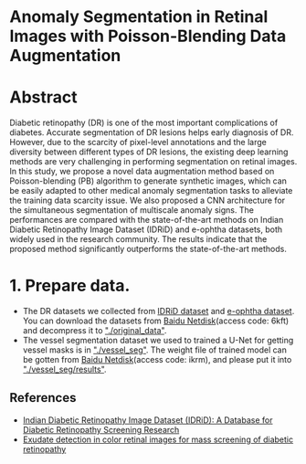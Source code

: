 # Anomaly Segmentation in Retinal Images with Poisson-Blending Data Augmentation
# Abstract
Diabetic retinopathy (DR) is one of the most important complications of diabetes. Accurate segmentation of DR lesions helps early diagnosis of DR. However, due to the scarcity of pixel-level annotations and the large diversity between different types of DR lesions, the existing deep learning methods are very challenging in performing segmentation on retinal images. In this study, we propose a novel data augmentation method based on Poisson-blending (PB) algorithm to generate synthetic images, which can be easily adapted to other medical anomaly segmentation tasks to alleviate the training data scarcity issue. We also proposed a CNN architecture for the simultaneous segmentation of multiscale anomaly signs. The performances are compared with the state-of-the-art methods on Indian Diabetic Retinopathy Image Dataset (IDRiD) and e-ophtha datasets, both widely used in the research community. The results indicate that the proposed method significantly outperforms the state-of-the-art methods.
# 1. Prepare data. 
- The DR datasets we collected from [IDRiD dataset](https://doi.org/10.3390/data3030025) and [e-ophtha dataset](https://doi.org/10.1016/j.media.2014.05.004). You can download the datasets from [Baidu Netdisk](https://pan.baidu.com/s/1GTxq9EgBrAV-tUyOnLG8kA?pwd=6kft)(access code: 6kft) and decompress it to ["./original_data"](original_data). 
- The vessel segmentation dataset we used to trained a U-Net for getting vessel masks is in ["./vessel_seg"](vessel_seg). The weight file of trained model can be gotten from [Baidu Netdisk](https://pan.baidu.com/s/1LWtQo3Z-BMdLjhMVd5PSRA?pwd=ikrm)(access code: ikrm), and please put it into ["./vessel_seg/results"](vessel_seg/results).

## References
* [Indian Diabetic Retinopathy Image Dataset (IDRiD): A Database for Diabetic Retinopathy Screening Research](https://doi.org/10.3390/data3030025)
* [Exudate detection in color retinal images for mass screening of diabetic retinopathy](https://doi.org/10.1016/j.media.2014.05.004)
